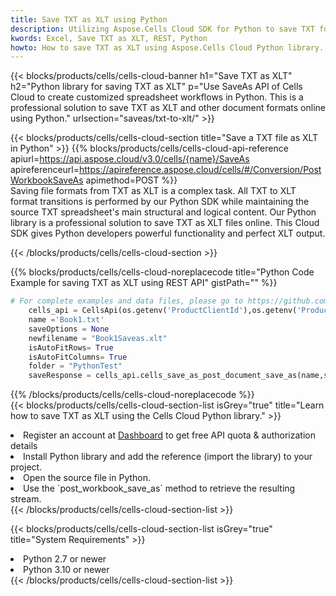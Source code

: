 ```yaml
---
title: Save TXT as XLT using Python 
description: Utilizing Aspose.Cells Cloud SDK for Python to save TXT format file as XLT format file. 
kwords: Excel, Save TXT as XLT, REST, Python
howto: How to save TXT as XLT using Aspose.Cells Cloud Python library.
---
```



{{< blocks/products/cells/cells-cloud-banner h1="Save TXT as XLT" h2="Python library for saving TXT as XLT" p="Use SaveAs API of Cells Cloud to create customized spreadsheet workflows in Python. This is a professional solution to save TXT as XLT and other document formats online using Python." urlsection="saveas/txt-to-xlt/" >}}

{{< blocks/products/cells/cells-cloud-section  title="Save a TXT file as XLT in Python" >}}
{{% blocks/products/cells/cells-cloud-api-reference  apiurl=https://api.aspose.cloud/v3.0/cells/{name}/SaveAs  apireferenceurl=https://apireference.aspose.cloud/cells/#/Conversion/PostWorkbookSaveAs  apimethod=POST %}}
<br/>
Saving file formats from TXT as XLT is a complex task. All TXT to XLT format transitions is performed by our Python SDK while maintaining the source TXT spreadsheet's main structural and logical content. Our Python library is a professional solution to save TXT as XLT files online. This Cloud SDK gives Python developers powerful functionality and perfect XLT output.

{{< /blocks/products/cells/cells-cloud-section >}}

{{% blocks/products/cells/cells-cloud-noreplacecode title="Python Code Example for saving TXT as XLT using REST API" gistPath="" %}}
  
```python
# For complete examples and data files, please go to https://github.com/aspose-cells-cloud/aspose-cells-cloud-python/
    cells_api = CellsApi(os.getenv('ProductClientId'),os.getenv('ProductClientSecret'))
    name ='Book1.txt'    
    saveOptions = None
    newfilename = "Book1Saveas.xlt"
    isAutoFitRows= True
    isAutoFitColumns= True
    folder = "PythonTest"
    saveResponse = cells_api.cells_save_as_post_document_save_as(name,save_options=saveOptions, newfilename=(folder +'/' + newfilename),folder=folder)
```
  
{{% /blocks/products/cells/cells-cloud-noreplacecode  %}}
<br/>
{{< blocks/products/cells/cells-cloud-section-list isGrey="true"  title="Learn how to save TXT as XLT using the Cells Cloud Python library." >}}
<li>Register an account at <a href="https://dashboard.aspose.cloud/">Dashboard</a> to get free API quota & authorization details</li>
<li>Install Python library and add the reference (import the library) to your project.</li>
<li>Open the source file in Python.</li>
<li>Use the `post_workbook_save_as` method to retrieve the resulting stream.</li>
{{< /blocks/products/cells/cells-cloud-section-list >}}

{{< blocks/products/cells/cells-cloud-section-list isGrey="true"  title="System Requirements" >}}
<li>Python 2.7 or newer</li>
<li>Python 3.10 or newer</li>
{{< /blocks/products/cells/cells-cloud-section-list >}}
